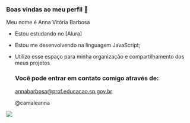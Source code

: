 ### Boas vindas ao meu perfil 🌻

Meu nome é Anna Vitória Barbosa

- Estou estudando no [Alura]
- Estou me desenvolvendo na linguagem JavaScript;
- Utilizo esse espaço para minha organização e compartilhamento dos meus projetos

  ### Você pode entrar em contato comigo através de:

  annabarbosa@prof.educacao.sp.gov.br

  @camaleanna

![](https://www.google.com/url?sa=i&url=https%3A%2F%2Fwww.professordofuturo.com.br%2F&psig=AOvVaw3-QNT6-2fVEyczKxQIw8cP&ust=1724954336007000&source=images&cd=vfe&opi=89978449&ved=0CBQQjRxqFwoTCNjUvfehmIgDFQAAAAAdAAAAABAE)
